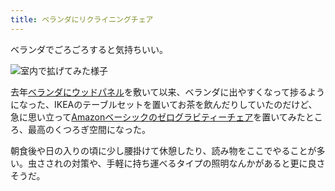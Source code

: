 ```yaml
---
title: ベランダにリクライニングチェア
---
```

ベランダでごろごろすると気持ちいい。

![](https://lh3.googleusercontent.com/docs/ADP-6oFQHTCbt9IiBH3yD7PcWewhnd1bLeJ96k-qQcOTMMg0f3a_qqBrUm4n6w7kMl1Fp0IX_YVcvbrPyE087oct70sxPJ18xNFmr4oegbxgIQkVV-w30G8-0tZuWs703_1lXJBwyr1tWoj9EW5IWyMiuwLGYOPgkFiGRqGptgLAP6Jf4xpV3Xln7Zz_q1wU1BqhdAcJvkFntLA7KS3KfpQwmIQ757Ic8hme2gd0mT8hoN8Pl2TuVW4wsUvXzmUxiMwARhM3Mp4BGRtlGFB7r_v1Fkbqe1R05cnkXPX8f6NK9ULKK1Uel1vmmN3HFsOx4Pr05tSEOrZrvVYME9_nzIUZ3Y67hPUjGP7uOEFtmn8tMIQdqXShMezVl5tJOKxZ8_-pWKZu53_y6-9nKxPPTozwjPGHSvVkJ3JeY6kKFEvB_hL4nbrIC3r06RcfwvO8F1Iz0VBPlmd3va-YAEgSFfGJIO9gAfcwLZmSphHEEx7kj-1dnS5bnNE2HUgiFJ4UJAkMSByxP59YtCWlUZDDZw84kr0cA_-WIDcBZ0FSVuwwh6x4q3Qt--Po2gXvO9EiAGZqyN_vhRInL67gVT1fKhhV4KFhYPjU6GrAZZoxctk3-8vVVYk_BJPuYUk5HYOxn6CRPCxhOPmd7OdnXocUMw_XaSWuoMqqq3L7wBWe9pSTb49h9fJI5_Aj7o0kj88rCiMR7gTRH6ykAggNHuH9hrCvus-US6LTr_QICcqbklgQWhg8GWKhAV2psBtDeY9jd8cuPKjKPtQMIYaPBTYp-NiIOCaL-Ye3AfvPIUMmOWdpPZOan2Sf9jkwpaFYovk_zgKAlSgdlnxRBW8SldfhZslXRDTdupyWpzvESIm8V70C324VMfk9KmijDaRwatc0KVoBOGPBGI3HvWe0Cfdf06l17NJYFFiYQWE1wxgaPlWM6V8NSuwcj8xXoa3SEDIwRiNR4ZRHnJox_Cn859Tx_vhU04LJWFV7bBWkoz0fgUJlQDLg0HkoIwrEtjtlvAMVl-80UkApen0kCqopLagYB0IML5z1ROKuWgP4r24SgTWeWvvSrw__2U5bgpdTRPYbV0MNL-lzCmNod8gzcYT6-DnXtyYi0mmcY7ASvYkL-dTfBvuObMUrzN7WFDK1rtuEdlQKLrWpJ4cHX50EuZ_WwKb2S5IPr35AJOBqbQZt8W4vaJ1S8VIEo6htbhSgoj31j4CRw-_ob2wp8BA9x5EilkYwbGU9Fi70FmnnBQrzTN0pJLG2uKyw "室内で拡げてみた様子")

去年[ベランダにウッドパネル](https://r7kamura.com/articles/2021-09-30-wood-panel)を敷いて以来、ベランダに出やすくなって捗るようになった、IKEAのテーブルセットを置いてお茶を飲んだりしていたのだけど、急に思い立って[Amazonベーシックのゼログラビティーチェア](https://www.amazon.co.jp/dp/B0716DKHS1)を置いてみたところ、最高のくつろぎ空間になった。

朝食後や日の入りの頃に少し腰掛けて休憩したり、読み物をここでやることが多い。虫さされの対策や、手軽に持ち運べるタイプの照明なんかがあると更に良さそうだ。
